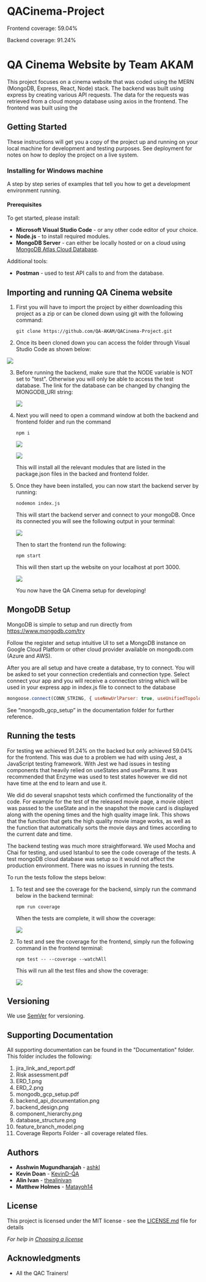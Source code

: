 # QACinema-Project

Frontend coverage: 59.04%

Backend coverage: 91.24%

# QA Cinema Website by Team AKAM

This project focuses on a cinema website that was coded using the MERN (MongoDB, Express, React, Node) stack. The backend was built using express by creating various API requests. The data for the requests was retrieved from a cloud mongo database using axios in the frontend. The frontend was built using the 

## Getting Started

These instructions will get you a copy of the project up and running on your local machine for development and testing purposes. See deployment for notes on how to deploy the project on a live system.

### Installing for Windows machine

A step by step series of examples that tell you how to get a development environment  running.

#### Prerequisites

To get started, please install:

- **Microsoft Visual Studio Code** - or any other code editor of your choice.
- **Node.js** - to install required modules.
- **MongoDB Server** - can either be locally hosted or on a cloud using [MongoDB Atlas Cloud Database](https://www.mongodb.com/try).

Additional tools:

- **Postman** - used to test API calls to and from the database.

## Importing and running QA Cinema website

1. First you will have to import the project by either downloading this project as a zip or can be cloned down using git with the following command:

   ```
   git clone https://github.com/QA-AKAM/QACinema-Project.git
   ```

2. Once its been cloned down you can access the folder through Visual Studio Code as shown below:

![](https://i.imgur.com/u3bMPbS.png)

3. Before running the backend, make sure that the NODE variable is NOT set to "test". Otherwise you will only be able to access the test database. The link for the database can be changed by changing the MONGODB_URI string:

   ![](https://i.imgur.com/P83NzVL.png)

4. Next you will need to open a command window at both the backend and frontend folder and run the command 

   ```
   npm i
   ```

   ![](https://i.imgur.com/2g5Q1z1.png)

   ![](https://i.imgur.com/GfN0KNL.png)

   This will install all the relevant modules that are listed in the package.json files in the backed and frontend folder.

5. Once they have been installed, you can now start the backend server by running: 

   ```
   nodemon index.js
   ```

   This will start the backend server and connect to your mongoDB. Once its connected you will see the following output in your terminal:

   ![](https://i.imgur.com/oTIw32M.png)

   Then to start the frontend run the following:

   ```
   npm start
   ```

   This will then start up the website on your localhost at port 3000.

   ![](https://i.imgur.com/IKw90yy.jpg)

   

   You now have the QA Cinema setup for developing!

## MongoDB Setup

MongoDB is simple to setup and run directly from https://www.mongodb.com/try

Follow the register and setup intuitive UI to set a MongoDB instance on Google Cloud Platform or other cloud provider available on mongodb.com (Azure and AWS).

After you are all setup and have create a database, try to connect. You will be asked to set your connection credentials and connection type. Select connect your app and you will receive a connection string which will be used in your express app in index.js file to connect to the database

```javascript
mongoose.connect(CONN_STRING, { useNewUrlParser: true, useUnifiedTopology: true }) 
```

See “mongodb_gcp_setup”  in  the documentation folder for further reference.

## Running the tests

For testing we achieved 91.24% on the backed but only achieved 59.04% for the frontend. This was due to a problem we had with using Jest, a JavaScript testing framework. With Jest we had issues in testing components that heavily relied on useStates and useParams. It was recommended that Enzyme was used to test states however we did not have time at the end to learn and use it. 

We did do several snapshot tests which confirmed the functionality of the code. For example for the test of the released movie page, a movie object was passed to the useState and in the snapshot the movie card is displayed along with the opening times and the high quality image link. This shows that the function that gets the high quality movie image works, as well as the function that automatically sorts the movie days and times according to the current date and time. 

The backend testing was much more straightforward. We used Mocha and Chai for testing, and used Istanbul to see the code coverage of the tests. A test mongoDB cloud database was setup so it would not affect the production environment. There was no issues in running the tests.

To run the tests follow the steps below:

1. To test and see the coverage for the backend, simply run the command below in the backend terminal:

   ```
   npm run coverage
   ```

   When the tests are complete, it will show the coverage:

   ![](https://i.imgur.com/VAyw6to.png)

2. To test and see the coverage for the frontend, simply run the following command in the frontend terminal:

   ```
   npm test -- --coverage --watchAll
   ```

   This will run all the test files and show the coverage:

   ![](https://i.imgur.com/SQsq49z.png)

## Versioning

We use [SemVer](http://semver.org/) for versioning.

## Supporting Documentation

All supporting documentation can be found in the "Documentation" folder. This folder includes the following:

1. jira_link_and_report.pdf
2. Risk assessment.pdf
3. ERD_1.png
4. ERD_2.png
5. mongodb_gcp_setup.pdf
6. backend_api_documentation.png
7. backend_design.png
8. component_hierarchy.png
9. database_structure.png
10. feature_branch_model.png
11. Coverage Reports Folder - all coverage related files.

## Authors

* **Asshwin Mugundharajah** - [ashkl](https://github.com/ashkl)
* **Kevin Doan** - [KevinD-QA](https://github.com/KevinD-QA)
* **Alin Ivan** - [thealinivan](https://github.com/thealinivan)
* **Matthew Holmes** - [Matayoh14](https://github.com/Matayoh14)

## License

This project is licensed under the MIT license - see the [LICENSE.md](LICENSE.md) file for details 

*For help in [Choosing a license](https://choosealicense.com/)*

## Acknowledgments

* All the QAC Trainers!